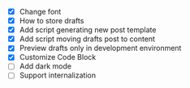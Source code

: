 - [x] Change font
- [x] How to store drafts
- [x] Add script generating new post template
- [x] Add script moving drafts post to content
- [x] Preview drafts only in development environment
- [x] Customize Code Block
- [ ] Add dark mode
- [ ] Support internalization
